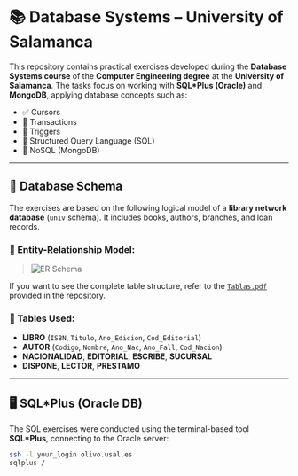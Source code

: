 # 📚 Database Systems – University of Salamanca

This repository contains practical exercises developed during the **Database Systems course** of the **Computer Engineering degree** at the **University of Salamanca**. The tasks focus on working with **SQL*Plus (Oracle)** and **MongoDB**, applying database concepts such as:

- ✅ Cursors
- 🔁 Transactions
- 🧠 Triggers
- 🧾 Structured Query Language (SQL)
- 🌱 NoSQL (MongoDB)

---

## 📘 Database Schema

The exercises are based on the following logical model of a **library network database** (`univ` schema). It includes books, authors, branches, and loan records.

### 🧩 Entity-Relationship Model:

> ![ER Schema](https://imgur.com/a/3Z1UqMv)  

If you want to see the complete table structure, refer to the [`Tablas.pdf`](./Tablas.pdf) provided in the repository.

### 🔢 Tables Used:

- **LIBRO** (`ISBN`, `Titulo`, `Ano_Edicion`, `Cod_Editorial`)
- **AUTOR** (`Codigo`, `Nombre`, `Ano_Nac`, `Ano_Fall`, `Cod_Nacion`)
- **NACIONALIDAD**, **EDITORIAL**, **ESCRIBE**, **SUCURSAL**
- **DISPONE**, **LECTOR**, **PRESTAMO**

---

## 🖥️ SQL*Plus (Oracle DB)

The SQL exercises were conducted using the terminal-based tool **SQL\*Plus**, connecting to the Oracle server:

```bash
ssh -l your_login olivo.usal.es
sqlplus /

